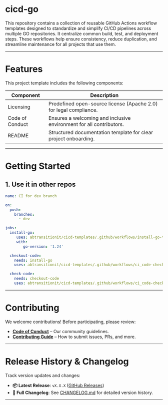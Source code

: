 # cicd-go

This repository contains a collection of reusable GitHub Actions workflow templates designed to standardize and simplify CI/CD pipelines across multiple GO repositories. It centralize common build, test, and deployment steps. These workflows help ensure consistency, reduce duplication, and streamline maintenance for all projects that use them.

----


# Features  
This project template includes the following components:  


|Component|Description|
|-|-|
|Licensing|Predefined open-source license (Apache 2.0) for legal compliance.|
|Code of Conduct| Ensures a welcoming and inclusive environment for all contributors.|  
|README|Structured documentation template for clear project onboarding.|  



---

# Getting Started  

## 1. Use it in other repos 
```yaml
name: CI for dev branch

on:
  push:
    branches:
      - dev

jobs:
  install-go:
     uses: abtransitionit/cicd-templates/.github/workflows/install-go-toolchain.yaml@main
     with:
        go-version: '1.24'

  checkout-code:
    needs: install-go
    uses: abtransitionit/cicd-templates/.github/workflows/ci_code-checkout.yaml@main

  check-code:
    needs: checkout-code
    uses: abtransitionit/cicd-templates/.github/workflows/ci_code-check.yaml@main

```


---

# Contributing  

We welcome contributions! Before participating, please review:  
- **[Code of Conduct](.github/CODE_OF_CONDUCT.md)** – Our community guidelines.  
- **[Contributing Guide](.github/CONTRIBUTING.md)** – How to submit issues, PRs, and more.  


----


# Release History & Changelog  

Track version updates and changes:  
- **📦 Latest Release**: `vX.X.X` ([GitHub Releases](#))  
- **📄 Full Changelog**: See [CHANGELOG.md](CHANGELOG.md) for detailed version history.  

---

